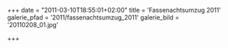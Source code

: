 +++
date = "2011-03-10T18:55:01+02:00"
title = 'Fassenachtsumzug 2011'
galerie_pfad = '2011/fassenachtsumzug_2011'
galerie_bild = '20110208_01.jpg'

+++

      